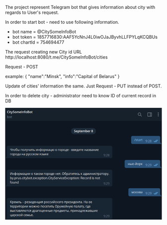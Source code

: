 The project represent Telegram bot that gives information about city with regards to User's request. 

In order to start bot - need to use following information. 

- bot name = @CitySomeInfoBot
- bot token = 1857716830:AAF5YcNnJ4L0iwOJaJByvhLLFPYLqKCQBUs
- bot chartId = 754694477

The request creating new City id 
URL
http://localhost:8080/t.me/CitySomeInfoBot/cities

Request - POST

example: 
{
    "name":"Minsk",
    "info":"Capital of Belarus"
}

Update of cities' information the same. Just Request - PUT instead of POST.

In order to delete city - administrator need to know ID of current record in DB

![alt text](botinterface.png "picture of bot interface")